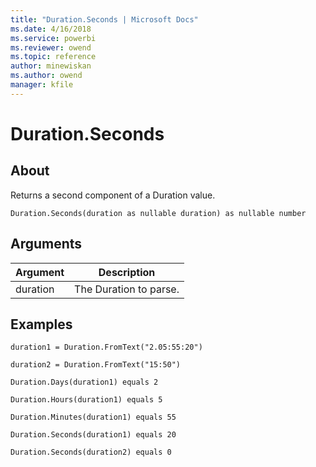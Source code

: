 ```yaml
---
title: "Duration.Seconds | Microsoft Docs"
ms.date: 4/16/2018
ms.service: powerbi
ms.reviewer: owend
ms.topic: reference
author: minewiskan
ms.author: owend
manager: kfile
---
```

# Duration.Seconds

  
## About  
Returns a second component of a Duration value.  
  
```  
Duration.Seconds(duration as nullable duration) as nullable number  
```  
  
## Arguments  
  
|Argument|Description|  
|------------|---------------|  
|duration|The Duration to parse.|  
  
## Examples  
  
```  
duration1 = Duration.FromText("2.05:55:20")  
```  
  
```  
duration2 = Duration.FromText("15:50")  
```  
  
```  
Duration.Days(duration1) equals 2  
```  
  
```  
Duration.Hours(duration1) equals 5  
```  
  
```  
Duration.Minutes(duration1) equals 55  
```  
  
```  
Duration.Seconds(duration1) equals 20  
```  
  
```  
Duration.Seconds(duration2) equals 0  
```  

